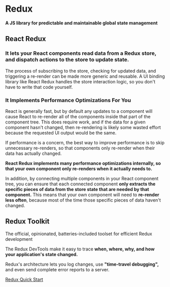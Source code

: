 # Redux

<b> A JS library for predictable and maintainable global state management</b>

## React Redux

### It lets your React components read data from a Redux store, and dispatch actions to the store to update state.

The process of subscribing to the store, checking for updated data, and triggering a re-render can be made more generic and reusable. A UI binding library like React Redux handles the store interaction logic, so you don't have to write that code yourself.

### It Implements Performance Optimizations For You

React is generally fast, but by default any updates to a component will cause React to re-render all of the components inside that part of the component tree. This does require work, and if the data for a given component hasn't changed, then re-rendering is likely some wasted effort because the requested UI output would be the same.

If performance is a concern, the best way to improve performance is to skip unnecessary re-renders, so that components only re-render when their data has actually changed. 

<b>React Redux implements many performance optimizations internally, so that your own component only re-renders when it actually needs to.</b>

In addition, by connecting multiple components in your React component tree, you can ensure that each connected component <b>only extracts the specific pieces of data from the store state that are needed by that component.</b> This means that your own component will need to <b>re-render less often</b>, because most of the time those specific pieces of data haven't changed.

## Redux Toolkit

The official, opinionated, batteries-included toolset for efficient Redux development

The Redux DevTools make it easy to trace <b>when, where, why, and how your application's state changed.</b>

Redux's architecture lets you log changes, use <b>"time-travel debugging",</b> and even send complete error reports to a server.

<a href="https://redux-toolkit.js.org/tutorials/quick-start" target="blank">Redux Quick Start</a>
